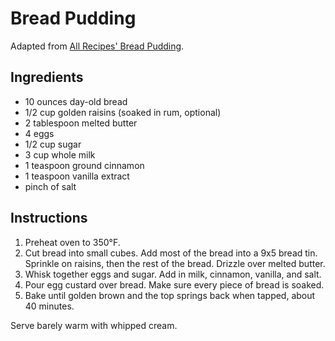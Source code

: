 # Bread Pudding

Adapted from [All Recipes' Bread Pudding](http://allrecipes.com/recipe/7177/bread-pudding-ii/).

## Ingredients

- 10 ounces day-old bread
- 1/2 cup golden raisins (soaked in rum, optional)
- 2 tablespoon melted butter
- 4 eggs
- 1/2 cup sugar
- 3 cup whole milk
- 1 teaspoon ground cinnamon
- 1 teaspoon vanilla extract
- pinch of salt

## Instructions

1. Preheat oven to 350&deg;F.
2. Cut bread into small cubes. Add most of the bread into a 9x5 bread tin. Sprinkle on raisins, then the rest of the bread. Drizzle over melted butter.
3. Whisk together eggs and sugar. Add in milk, cinnamon, vanilla, and salt.
4. Pour egg custard over bread. Make sure every piece of bread is soaked.
5. Bake until golden brown and the top springs back when tapped, about 40 minutes.

Serve barely warm with whipped cream.
